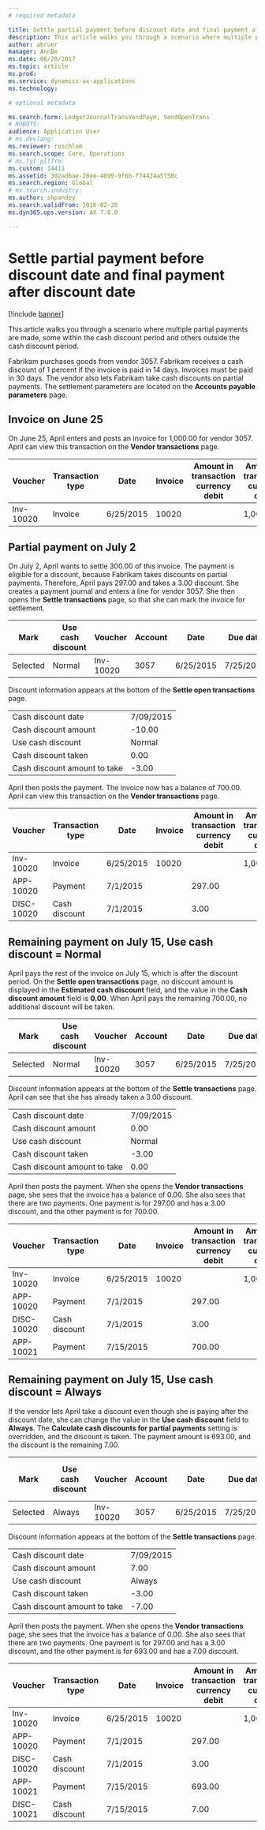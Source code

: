 ```yaml
---
# required metadata

title: Settle partial payment before discount date and final payment after discount date
description: This article walks you through a scenario where multiple partial payments are made, some within the cash discount period and others outside the cash discount period.
author: abruer
manager: AnnBe
ms.date: 06/20/2017
ms.topic: article
ms.prod: 
ms.service: dynamics-ax-applications
ms.technology: 

# optional metadata

ms.search.form: LedgerJournalTransVendPaym, VendOpenTrans
# ROBOTS: 
audience: Application User
# ms.devlang: 
ms.reviewer: roschlom
ms.search.scope: Core, Operations
# ms.tgt_pltfrm: 
ms.custom: 14411
ms.assetid: 302ad6ae-28ee-4899-9f6b-f74424a5f50c
ms.search.region: Global
# ms.search.industry: 
ms.author: shpandey
ms.search.validFrom: 2016-02-28
ms.dyn365.ops.version: AX 7.0.0

---
```


# Settle partial payment before discount date and final payment after discount date

[!include [banner](../includes/banner.md)]

This article walks you through a scenario where multiple partial payments are made, some within the cash discount period and others outside the cash discount period.

Fabrikam purchases goods from vendor 3057. Fabrikam receives a cash discount of 1 percent if the invoice is paid in 14 days. Invoices must be paid in 30 days. The vendor also lets Fabrikam take cash discounts on partial payments. The settlement parameters are located on the **Accounts payable parameters** page.

## Invoice on June 25
On June 25, April enters and posts an invoice for 1,000.00 for vendor 3057. April can view this transaction on the **Vendor transactions** page.

| Voucher   | Transaction type | Date      | Invoice | Amount in transaction currency debit | Amount in transaction currency credit | Balance   | Currency |
|-----------|------------------|-----------|---------|--------------------------------------|---------------------------------------|-----------|----------|
| Inv-10020 | Invoice          | 6/25/2015 | 10020   |                                      | 1,000.00                              | -1,000.00 | USD      |

## Partial payment on July 2
On July 2, April wants to settle 300.00 of this invoice. The payment is eligible for a discount, because Fabrikam takes discounts on partial payments. Therefore, April pays 297.00 and takes a 3.00 discount. She creates a payment journal and enters a line for vendor 3057. She then opens the **Settle transactions** page, so that she can mark the invoice for settlement.

| Mark     | Use cash discount | Voucher   | Account | Date      | Due date  | Invoice | Amount in transaction currency | Currency | Amount to settle |
|----------|-------------------|-----------|---------|-----------|-----------|---------|--------------------------------|----------|------------------|
| Selected | Normal            | Inv-10020 | 3057    | 6/25/2015 | 7/25/2015 | 10020   | -1,000.00                      | USD      | -297.00          |

Discount information appears at the bottom of the **Settle open transactions** page.

|                              |           |
|------------------------------|-----------|
| Cash discount date           | 7/09/2015 |
| Cash discount amount         | -10.00    |
| Use cash discount            | Normal    |
| Cash discount taken          | 0.00      |
| Cash discount amount to take | -3.00     |

April then posts the payment. The invoice now has a balance of 700.00. April can view this transaction on the **Vendor transactions** page.

| Voucher    | Transaction type | Date      | Invoice | Amount in transaction currency debit | Amount in transaction currency credit | Balance | Currency |
|------------|------------------|-----------|---------|--------------------------------------|---------------------------------------|---------|----------|
| Inv-10020  | Invoice          | 6/25/2015 | 10020   |                                      | 1,000.00                              | -700.00 | USD      |
| APP-10020  | Payment          | 7/1/2015  |         | 297.00                               |                                       | 0.00    | USD      |
| DISC-10020 | Cash discount    | 7/1/2015  |         | 3.00                                 |                                       | 0.00    | USD      |

## Remaining payment on July 15, Use cash discount = Normal
April pays the rest of the invoice on July 15, which is after the discount period. On the **Settle open transactions** page, no discount amount is displayed in the **Estimated cash discount** field, and the value in the **Cash discount amount** field is **0.00**. When April pays the remaining 700.00, no additional discount will be taken.

| Mark     | Use cash discount | Voucher   | Account | Date      | Due date  | Invoice | Amount in transaction currency | Currency | Amount to settle |
|----------|-------------------|-----------|---------|-----------|-----------|---------|--------------------------------|----------|------------------|
| Selected | Normal            | Inv-10020 | 3057    | 6/25/2015 | 7/25/2015 | 10020   | -700.00                        | USD      | -700.00          |

Discount information appears at the bottom of the **Settle transactions** page. April can see that she has already taken a 3.00 discount.

|                              |           |
|------------------------------|-----------|
| Cash discount date           | 7/09/2015 |
| Cash discount amount         | 0.00      |
| Use cash discount            | Normal    |
| Cash discount taken          | -3.00     |
| Cash discount amount to take | 0.00      |

April then posts the payment. When she opens the **Vendor transactions** page, she sees that the invoice has a balance of 0.00. She also sees that there are two payments. One payment is for 297.00 and has a 3.00 discount, and the other payment is for 700.00.

| Voucher    | Transaction type | Date      | Invoice | Amount in transaction currency debit | Amount in transaction currency credit | Balance | Currency |
|------------|------------------|-----------|---------|--------------------------------------|---------------------------------------|---------|----------|
| Inv-10020  | Invoice          | 6/25/2015 | 10020   |                                      | 1,000.00                              | 0.00    | USD      |
| APP-10020  | Payment          | 7/1/2015  |         | 297.00                               |                                       | 0.00    | USD      |
| DISC-10020 | Cash discount    | 7/1/2015  |         | 3.00                                 |                                       | 0.00    | USD      |
| APP-10021  | Payment          | 7/15/2015 |         | 700.00                               |                                       | 0.00    | USD      |

## Remaining payment on July 15, Use cash discount = Always
If the vendor lets April take a discount even though she is paying after the discount date, she can change the value in the **Use cash discount** field to **Always**. The **Calculate cash discounts for partial payments** setting is overridden, and the discount is taken. The payment amount is 693.00, and the discount is the remaining 7.00.

| Mark     | Use cash discount | Voucher   | Account | Date      | Due date  | Invoice | Amount in transaction currency debit | Amount in transaction currency credit | Currency | Amount to settle |
|----------|-------------------|-----------|---------|-----------|-----------|---------|--------------------------------------|---------------------------------------|----------|------------------|
| Selected | Always            | Inv-10020 | 3057    | 6/25/2015 | 7/25/2015 | 10020   | 700.00                               |                                       | USD      | -693.00          |

Discount information appears at the bottom of the **Settle transactions** page.

|                              |           |
|------------------------------|-----------|
| Cash discount date           | 7/09/2015 |
| Cash discount amount         | 7.00      |
| Use cash discount            | Always    |
| Cash discount taken          | -3.00     |
| Cash discount amount to take | -7.00     |

April then posts the payment. When she opens the **Vendor transactions** page, she sees that the invoice has a balance of 0.00. She also sees that there are two payments. One payment is for 297.00 and has a 3.00 discount, and the other payment is for 693.00 and has a 7.00 discount.

| Voucher    | Transaction type | Date      | Invoice | Amount in transaction currency debit | Amount in transaction currency credit | Balance | Currency |
|------------|------------------|-----------|---------|--------------------------------------|---------------------------------------|---------|----------|
| Inv-10020  | Invoice          | 6/25/2015 | 10020   |                                      | 1,000.00                              | 0.00    | USD      |
| APP-10020  | Payment          | 7/1/2015  |         | 297.00                               |                                       | 0.00    | USD      |
| DISC-10020 | Cash discount    | 7/1/2015  |         | 3.00                                 |                                       | 0.00    | USD      |
| APP-10021  | Payment          | 7/15/2015 |         | 693.00                               |                                       | 0.00    | USD      |
| DISC-10021 | Cash discount    | 7/15/2015 |         | 7.00                                 |                                       | 0.00    | USD      |






